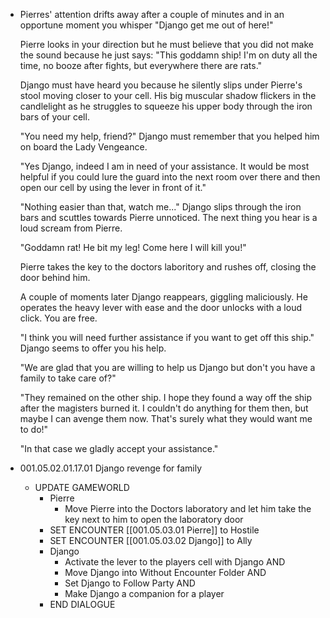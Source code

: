- Pierres' attention drifts away after a couple of minutes and in an opportune moment you whisper "Django get me out of here!"
  
  Pierre looks in your direction but he must believe that you did not make the sound because he just says: "This goddamn ship! I'm on duty all the time, no booze after fights, but everywhere there are rats."
  
  Django must have heard you because he silently slips under Pierre's stool moving closer to your cell. His big muscular shadow flickers in the candlelight as he struggles to squeeze his upper body through the iron bars of your cell.
  
  "You need my help, friend?" Django must remember that you helped him on board the Lady Vengeance.
  
  "Yes Django, indeed I am in need of your assistance. It would be most helpful if you could lure the guard into the next room over there and then open our cell by using the lever in front of it."
  
  "Nothing easier than that, watch me..." Django slips through the iron bars and scuttles towards Pierre unnoticed. The next thing you hear is a loud scream from Pierre.
  
  "Goddamn rat! He bit my leg! Come here I will kill you!"
  
  Pierre takes the key to the doctors laboritory and rushes off, closing the door behind him.
  
  A couple of moments later Django reappears, giggling maliciously. He operates the heavy lever with ease and the door unlocks with a loud click. You are free.
  
  "I think you will need further assistance if you want to get off this ship." Django seems to offer you his help.
  
  "We are glad that you are willing to help us Django but don't you have a family to take care of?"
  
  "They remained on the other ship. I hope they found a way off the ship after the magisters burned it. I couldn't do anything for them then, but maybe I can avenge them now. That's surely what they would want me to do!"
  
  "In that case we gladly accept your assistance."
- 001.05.02.01.17.01 Django revenge for family
	- UPDATE GAMEWORLD
		- Pierre
			- Move Pierre into the Doctors laboratory and let him take the key next to him to open the laboratory door
		- SET ENCOUNTER [[001.05.03.01 Pierre]] to Hostile
		- SET ENCOUNTER [[001.05.03.02 Django]] to Ally
		- Django
			- Activate the lever to the players cell with Django AND
			- Move Django into Without Encounter Folder AND
			- Set Django to Follow Party AND
			- Make Django a companion for a player
		- END DIALOGUE